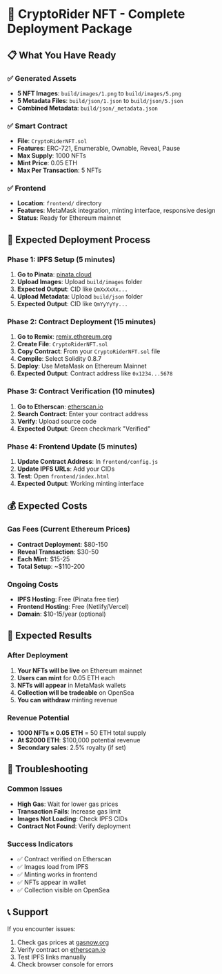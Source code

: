 # 🚀 CryptoRider NFT - Complete Deployment Package

## 📋 What You Have Ready

### ✅ Generated Assets
- **5 NFT Images**: `build/images/1.png` to `build/images/5.png`
- **5 Metadata Files**: `build/json/1.json` to `build/json/5.json`
- **Combined Metadata**: `build/json/_metadata.json`

### ✅ Smart Contract
- **File**: `CryptoRiderNFT.sol`
- **Features**: ERC-721, Enumerable, Ownable, Reveal, Pause
- **Max Supply**: 1000 NFTs
- **Mint Price**: 0.05 ETH
- **Max Per Transaction**: 5 NFTs

### ✅ Frontend
- **Location**: `frontend/` directory
- **Features**: MetaMask integration, minting interface, responsive design
- **Status**: Ready for Ethereum mainnet

## 🎯 Expected Deployment Process

### Phase 1: IPFS Setup (5 minutes)
1. **Go to Pinata**: [pinata.cloud](https://pinata.cloud)
2. **Upload Images**: Upload `build/images` folder
3. **Expected Output**: CID like `QmXxXxXx...`
4. **Upload Metadata**: Upload `build/json` folder
5. **Expected Output**: CID like `QmYyYyYy...`

### Phase 2: Contract Deployment (15 minutes)
1. **Go to Remix**: [remix.ethereum.org](https://remix.ethereum.org)
2. **Create File**: `CryptoRiderNFT.sol`
3. **Copy Contract**: From your `CryptoRiderNFT.sol` file
4. **Compile**: Select Solidity 0.8.7
5. **Deploy**: Use MetaMask on Ethereum Mainnet
6. **Expected Output**: Contract address like `0x1234...5678`

### Phase 3: Contract Verification (10 minutes)
1. **Go to Etherscan**: [etherscan.io](https://etherscan.io)
2. **Search Contract**: Enter your contract address
3. **Verify**: Upload source code
4. **Expected Output**: Green checkmark "Verified"

### Phase 4: Frontend Update (5 minutes)
1. **Update Contract Address**: In `frontend/config.js`
2. **Update IPFS URLs**: Add your CIDs
3. **Test**: Open `frontend/index.html`
4. **Expected Output**: Working minting interface

## 💰 Expected Costs

### Gas Fees (Current Ethereum Prices)
- **Contract Deployment**: $80-150
- **Reveal Transaction**: $30-50
- **Each Mint**: $15-25
- **Total Setup**: ~$110-200

### Ongoing Costs
- **IPFS Hosting**: Free (Pinata free tier)
- **Frontend Hosting**: Free (Netlify/Vercel)
- **Domain**: $10-15/year (optional)

## 🎉 Expected Results

### After Deployment
1. **Your NFTs will be live** on Ethereum mainnet
2. **Users can mint** for 0.05 ETH each
3. **NFTs will appear** in MetaMask wallets
4. **Collection will be tradeable** on OpenSea
5. **You can withdraw** minting revenue

### Revenue Potential
- **1000 NFTs × 0.05 ETH** = 50 ETH total supply
- **At $2000 ETH**: $100,000 potential revenue
- **Secondary sales**: 2.5% royalty (if set)

## 🔧 Troubleshooting

### Common Issues
- **High Gas**: Wait for lower gas prices
- **Transaction Fails**: Increase gas limit
- **Images Not Loading**: Check IPFS CIDs
- **Contract Not Found**: Verify deployment

### Success Indicators
- ✅ Contract verified on Etherscan
- ✅ Images load from IPFS
- ✅ Minting works in frontend
- ✅ NFTs appear in wallet
- ✅ Collection visible on OpenSea

## 📞 Support
If you encounter issues:
1. Check gas prices at [gasnow.org](https://gasnow.org)
2. Verify contract on [etherscan.io](https://etherscan.io)
3. Test IPFS links manually
4. Check browser console for errors
